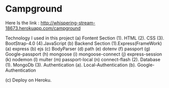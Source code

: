 # Campground
 
 Here Is the link : http://whispering-stream-18673.herokuapp.com/campground

Technology I used in this project
(a) Fontent Section
   (1). HTML
   (2). CSS
   (3). BootStrap-4.0
   (4).JavaScript
(b) Backend Section
   (1).Express(FrameWork)
       (a) express
       (b) ejs
       (c) BodyParser
       (d) path
       (e) dotenv
       (f) passport
       (g) Google-passport
       (h) mongoose
       (i) mongoose-connect
       (j) express-session
       (k) nodemon
       (l) multer
       (m) passport-local
       (n) connect-flash
    (2). Database
        (1). MongoDb
    (3). Authentication
        (a). Local-Authentication
        (b). Google-Authentication
        
(c) Deploy on Heroku.
      
       
